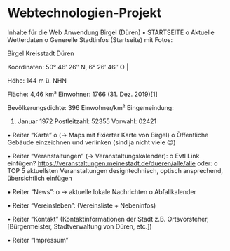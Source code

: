 # Webtechnologien-Projekt
Inhalte für die Web Anwendung Birgel (Düren)
•	STARTSEITE
o	Aktuelle Wetterdaten
o	Generelle Stadtinfos (Startseite) mit Fotos:

Birgel
Kreisstadt Düren

 
Koordinaten: 50° 46′ 26″ N, 6° 26′ 46″ O |  

Höhe:
144 m ü. NHN

Fläche:
4,46 km²
Einwohner:
1766 (31. Dez. 2019)[1]

Bevölkerungsdichte:
396 Einwohner/km²
Eingemeindung:
1. Januar 1972
Postleitzahl:
52355
Vorwahl:
02421

•	Reiter “Karte” 
o	(-> Maps mit fixierter Karte von Birgel)
o	Öffentliche Gebäude einzeichnen und verlinken (sind ja nicht viele 😉)

•	Reiter “Veranstaltungen” (-> Veranstaltungskalender):
o	Evtl Link einfügen?  https://veranstaltungen.meinestadt.de/dueren/alle/alle
oder:
o	TOP 5 aktuellsten Veranstaltungen designtechnisch, optisch ansprechend, übersichtlich einfügen

•	Reiter “News”: 
o	-> aktuelle lokale Nachrichten
o	Abfallkalender

•	Reiter “Vereinsleben”: (Vereinsliste + Nebeninfos)

•	Reiter “Kontakt” (Kontaktinformationen der Stadt z.B. Ortsvorsteher, [Bürgermeister, Stadtverwaltung von Düren, etc.])

•	Reiter “Impressum”


